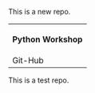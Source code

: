 This is a new repo.



<table>

<th>

Python Workshop

</th>

 <tr>

   <td>Git-Hub</td>

 </tr>

</table>



This is a test repo.